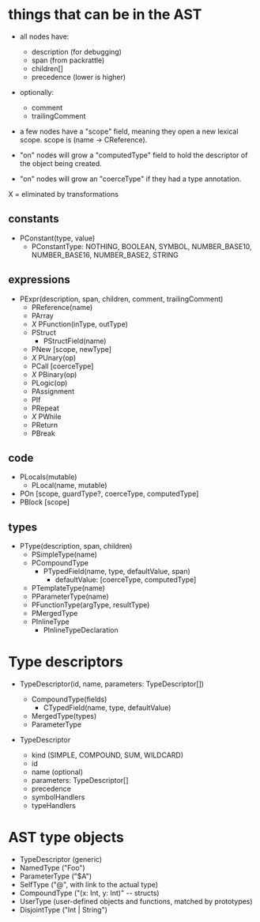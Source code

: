 
# things that can be in the AST

- all nodes have:
  - description (for debugging)
  - span (from packrattle)
  - children[]
  - precedence (lower is higher)
- optionally:
  - comment
  - trailingComment

- a few nodes have a "scope" field, meaning they open a new lexical scope. scope is (name -> CReference).
- "on" nodes will grow a "computedType" field to hold the descriptor of the object being created.
- "on" nodes will grow an "coerceType" if they had a type annotation.

X = eliminated by transformations

## constants

  - PConstant(type, value)
    - PConstantType: NOTHING, BOOLEAN, SYMBOL, NUMBER_BASE10, NUMBER_BASE16, NUMBER_BASE2, STRING

## expressions

  - PExpr(description, span, children, comment, trailingComment)
    - PReference(name)
    - PArray
    - *X* PFunction(inType, outType)
    - PStruct
      - PStructField(name)
    - PNew  [scope, newType]
    - *X* PUnary(op)
    - PCall  [coerceType]
    - *X* PBinary(op)
    - PLogic(op)
    - PAssignment
    - PIf
    - PRepeat
    - *X* PWhile
    - PReturn
    - PBreak

## code

  - PLocals(mutable)
    - PLocal(name, mutable)
  - POn  [scope, guardType?, coerceType, computedType]
  - PBlock  [scope]

## types

  - PType(description, span, children)
      - PSimpleType(name)
      - PCompoundType
          - PTypedField(name, type, defaultValue, span)
              - defaultValue: [coerceType, computedType]
      - PTemplateType(name)
      - PParameterType(name)
      - PFunctionType(argType, resultType)
      - PMergedType
      - PInlineType
          - PInlineTypeDeclaration


# Type descriptors

  - TypeDescriptor(id, name, parameters: TypeDescriptor[])
      - CompoundType(fields)
          - CTypedField(name, type, defaultValue)
      - MergedType(types)
      - ParameterType

  - TypeDescriptor
      - kind (SIMPLE, COMPOUND, SUM, WILDCARD)
      - id
      - name (optional)
      - parameters: TypeDescriptor[]
      - precedence
      - symbolHandlers
      - typeHandlers




# AST type objects

- TypeDescriptor (generic)
- NamedType ("Foo")
- ParameterType ("$A")
- SelfType ("@", with link to the actual type)
- CompoundType ("(x: Int, y: Int)" -- structs)
- UserType (user-defined objects and functions, matched by prototypes)
- DisjointType ("Int | String")
